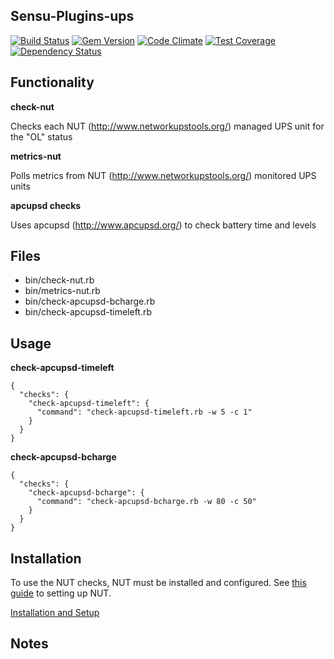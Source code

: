 ## Sensu-Plugins-ups
[![Build Status](https://travis-ci.org/sensu-plugins/sensu-plugins-ups.svg?branch=master)](https://travis-ci.org/sensu-plugins/sensu-plugins-ups)
[![Gem Version](https://badge.fury.io/rb/sensu-plugins-ups.svg)](http://badge.fury.io/rb/sensu-plugins-ups)
[![Code Climate](https://codeclimate.com/github/sensu-plugins/sensu-plugins-ups/badges/gpa.svg)](https://codeclimate.com/github/sensu-plugins/sensu-plugins-ups)
[![Test Coverage](https://codeclimate.com/github/sensu-plugins/sensu-plugins-ups/badges/coverage.svg)](https://codeclimate.com/github/sensu-plugins/sensu-plugins-ups)
[![Dependency Status](https://gemnasium.com/sensu-plugins/sensu-plugins-ups.svg)](https://gemnasium.com/sensu-plugins/sensu-plugins-ups)

## Functionality

**check-nut**

Checks each NUT (http://www.networkupstools.org/) managed UPS unit for the "OL" status

**metrics-nut**

Polls metrics from NUT (http://www.networkupstools.org/) monitored UPS units

 **apcupsd checks**

 Uses apcupsd (http://www.apcupsd.org/) to check battery time and levels

## Files
 * bin/check-nut.rb
 * bin/metrics-nut.rb
 * bin/check-apcupsd-bcharge.rb
 * bin/check-apcupsd-timeleft.rb

## Usage

**check-apcupsd-timeleft**
```
{
  "checks": {
    "check-apcupsd-timeleft": {
      "command": "check-apcupsd-timeleft.rb -w 5 -c 1"
    }
  }
}
```

**check-apcupsd-bcharge**
```
{
  "checks": {
    "check-apcupsd-bcharge": {
      "command": "check-apcupsd-bcharge.rb -w 80 -c 50"
    }
  }
}
```


## Installation

To use the NUT checks, NUT must be installed and configured. See [this guide](http://bernaerts.dyndns.org/linux/75-debian/335-debian-wheezy-install-monitor-eaton-ups) to setting up NUT.

[Installation and Setup](http://sensu-plugins.io/docs/installation_instructions.html)

## Notes
